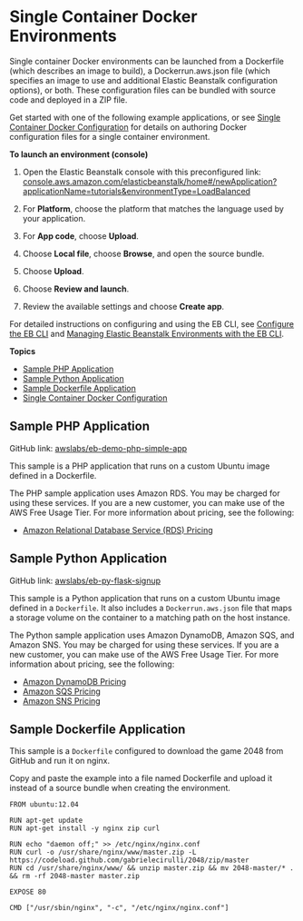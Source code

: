 # Single Container Docker Environments<a name="docker-singlecontainer-deploy"></a>

Single container Docker environments can be launched from a Dockerfile \(which describes an image to build\), a Dockerrun\.aws\.json file \(which specifies an image to use and additional Elastic Beanstalk configuration options\), or both\. These configuration files can be bundled with source code and deployed in a ZIP file\.

Get started with one of the following example applications, or see [Single Container Docker Configuration](create_deploy_docker_image.md) for details on authoring Docker configuration files for a single container environment\.

**To launch an environment \(console\)**

1. Open the Elastic Beanstalk console with this preconfigured link: [console\.aws\.amazon\.com/elasticbeanstalk/home\#/newApplication?applicationName=tutorials&environmentType=LoadBalanced](https://console.aws.amazon.com/elasticbeanstalk/home#/newApplication?applicationName=tutorials&environmentType=LoadBalanced)

1. For **Platform**, choose the platform that matches the language used by your application\.

1. For **App code**, choose **Upload**\.

1. Choose **Local file**, choose **Browse**, and open the source bundle\.

1. Choose **Upload**\.

1. Choose **Review and launch**\.

1. Review the available settings and choose **Create app**\.

For detailed instructions on configuring and using the EB CLI, see [Configure the EB CLI](eb-cli3-configuration.md) and [Managing Elastic Beanstalk Environments with the EB CLI](eb-cli3-getting-started.md)\.

**Topics**
+ [Sample PHP Application](#docker-singlecontainer-phpsample)
+ [Sample Python Application](#docker-singlecontainer-pythonsample)
+ [Sample Dockerfile Application](#docker-singlecontainer-dockerfilesample)
+ [Single Container Docker Configuration](create_deploy_docker_image.md)

## Sample PHP Application<a name="docker-singlecontainer-phpsample"></a>

GitHub link: [awslabs/eb\-demo\-php\-simple\-app](https://github.com/awslabs/eb-demo-php-simple-app/tree/docker-apache)

This sample is a PHP application that runs on a custom Ubuntu image defined in a Dockerfile\.

The PHP sample application uses Amazon RDS\. You may be charged for using these services\. If you are a new customer, you can make use of the AWS Free Usage Tier\. For more information about pricing, see the following:
+ [Amazon Relational Database Service \(RDS\) Pricing](https://aws.amazon.com/rds/pricing/)

## Sample Python Application<a name="docker-singlecontainer-pythonsample"></a>

GitHub link: [awslabs/eb\-py\-flask\-signup](https://github.com/awslabs/eb-py-flask-signup/tree/docker)

This sample is a Python application that runs on a custom Ubuntu image defined in a `Dockerfile`\. It also includes a `Dockerrun.aws.json` file that maps a storage volume on the container to a matching path on the host instance\.

The Python sample application uses Amazon DynamoDB, Amazon SQS, and Amazon SNS\. You may be charged for using these services\. If you are a new customer, you can make use of the AWS Free Usage Tier\. For more information about pricing, see the following:
+ [Amazon DynamoDB Pricing](https://aws.amazon.com/dynamodb/pricing/)
+ [Amazon SQS Pricing](https://aws.amazon.com/sqs/pricing/)
+ [Amazon SNS Pricing](https://aws.amazon.com/sns/pricing/)

## Sample Dockerfile Application<a name="docker-singlecontainer-dockerfilesample"></a>

This sample is a `Dockerfile` configured to download the game 2048 from GitHub and run it on nginx\.

Copy and paste the example into a file named Dockerfile and upload it instead of a source bundle when creating the environment\.

```
FROM ubuntu:12.04

RUN apt-get update
RUN apt-get install -y nginx zip curl

RUN echo "daemon off;" >> /etc/nginx/nginx.conf
RUN curl -o /usr/share/nginx/www/master.zip -L https://codeload.github.com/gabrielecirulli/2048/zip/master
RUN cd /usr/share/nginx/www/ && unzip master.zip && mv 2048-master/* . && rm -rf 2048-master master.zip

EXPOSE 80

CMD ["/usr/sbin/nginx", "-c", "/etc/nginx/nginx.conf"]
```